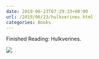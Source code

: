 ```yaml
---
date: 2019-06-23T07:29:33+00:00
url: /2019/06/23/hulkverines.html
categories: Books
---
```

Finished Reading: Hulkverines. 

![](https://rknightuk.s3.us-east-1.amazonaws.com/almanac/hulkerines.png)
